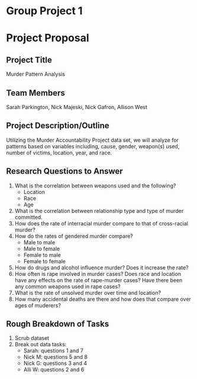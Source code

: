 # Group Project 1

# Project Proposal

## Project Title
Murder Pattern Analysis

## Team Members
Sarah Parkington, Nick Majeski, Nick Gafron, Allison West

## Project Description/Outline
Utilizing the Murder Accountability Project data set, we will analyze for patterns based on variables including, cause, gender, weapon(s) used, number of victims, location, year, and race.

## Research Questions to Answer
1. What is the correlation between weapons used and the following?
    - Location
    - Race
    - Age
2. What is the correlation between relationship type and type of murder committed.
3. How does the rate of interracial murder compare to that of cross-racial murder?
4. How do the rates of gendered murder compare?
    - Male to male
    - Male to female
    - Female to male
    - Female to female
5. How do drugs and alcohol influence murder? Does it increase the rate?
6. How often is rape involved in murder cases? Does race and location have any effects on the rate of rape-murder cases? Have there been any common weapons used in rape cases?
7. What is the rate of unsolved murder over time and location?
8. How many accidental deaths are there and how does that compare over ages of muderers?

## Rough Breakdown of Tasks
1. Scrub dataset
2. Break out data tasks:
    - Sarah: questions 1 and 7
    - Nick M: questions 5 and 8
    - Nick G: questions 3 and 4
    - Alli W: questions 2 and 6

